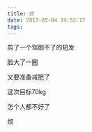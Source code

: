 ```yaml
---
title: 烦 
date: 2017-05-04 19:52:17
tags:
---
```


剪了一个驾御不了的短发

脸大了一圈

又要准备减肥了

这次目标70kg

怎个人都不好了

烦
